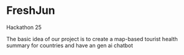 # FreshJun

Hackathon 25

The basic idea of our project is to create a map-based tourist health summary for countries and have an gen ai chatbot
